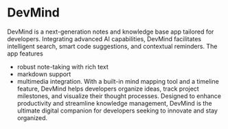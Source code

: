 # DevMind
DevMind is a next-generation notes and knowledge base app tailored for developers. 
Integrating advanced AI capabilities, DevMind facilitates intelligent search, smart code suggestions, and contextual reminders.
The app features 
- robust note-taking with rich text
- markdown support
- multimedia integration.
With a built-in mind mapping tool and a timeline feature, DevMind helps developers organize ideas, track project milestones, and visualize their thought processes.
Designed to enhance productivity and streamline knowledge management, DevMind is the ultimate digital companion for developers seeking to innovate and stay organized.
